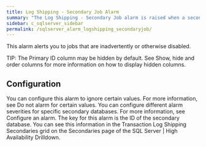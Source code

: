 ```yaml
---
title: Log Shipping - Secondary Job Alarm
summary: "The Log Shipping - Secondary Job alarm is raised when a secondary copy or restore job is not enabled."
sidebar: c_sqlserver_sidebar
permalink: /sqlserver_alarm_logshipping_secondaryjob/
---
```






This alarm alerts you to jobs that are inadvertently or otherwise disabled.


 TIP: The Primary ID column may be hidden by default. See Show, hide and order columns for more information on how to display hidden columns.


## Configuration

You can configure this alarm to ignore certain values. For more information, see Do not alarm for certain values.
You can configure different alarm severities for specific secondary databases. For more information, see Configure an alarm. The key for this alarm is the ID of the secondary database. You can see this information in the Transaction Log Shipping Secondaries grid on the Secondaries page of the SQL Server | High Availability Drilldown.
